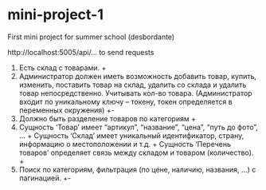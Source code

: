 # mini-project-1
First mini project for summer school (desbordante)

http://localhost:5005/api/... to send requests 


1) Есть склад с товарами. +
2) Администратор должен иметь возможность добавить товар, купить, изменить, поставить
товар на склад, удалить со склада и удалить товар непосредственно.
Учитывать кол-во товара. (Администратор входит по уникальному ключу – токену, токен
определяется в переменных окружения) +-
3) Должно быть разделение товаров по категориям +
4) Сущность ‘Товар’ имеет “артикул”, “название”, “цена”, “путь до фото”, … +
Сущность ‘Склад’ имеет уникальный идентификатор, страну, информацию о
местоположении и т.д. +
Сущность ‘Перечень товаров’ определяет связь между складом и товаром (количество). +
5) Поиск по категориям, фильтрация (по цене, наличию, названия, …) с пагинацией. +-
